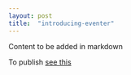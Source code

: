 ```yaml
---
layout: post
title:  "introducing-eventer"
---
```


Content to be added in markdown

To publish [see this](https://docs.github.com/en/pages/setting-up-a-github-pages-site-with-jekyll/adding-content-to-your-github-pages-site-using-jekyll#adding-a-new-post-to-your-site)
